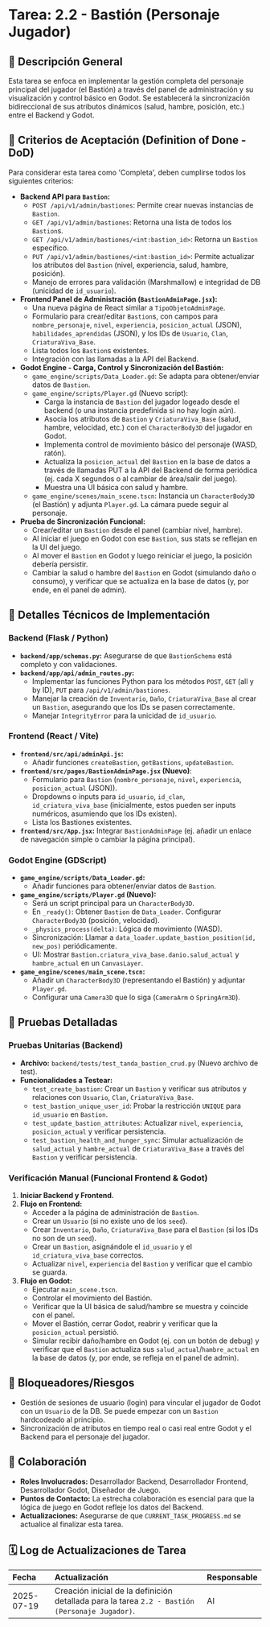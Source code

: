 # Tarea: 2.2 - Bastión (Personaje Jugador)

## 📝 Descripción General

Esta tarea se enfoca en implementar la gestión completa del personaje principal del jugador (el Bastión) a través del panel de administración y su visualización y control básico en Godot. Se establecerá la sincronización bidireccional de sus atributos dinámicos (salud, hambre, posición, etc.) entre el Backend y Godot.

## 🎯 Criterios de Aceptación (Definition of Done - DoD)

Para considerar esta tarea como 'Completa', deben cumplirse todos los siguientes criterios:

* **Backend API para `Bastion`:**
    * `POST /api/v1/admin/bastiones`: Permite crear nuevas instancias de `Bastion`.
    * `GET /api/v1/admin/bastiones`: Retorna una lista de todos los `Bastion`s.
    * `GET /api/v1/admin/bastiones/<int:bastion_id>`: Retorna un `Bastion` específico.
    * `PUT /api/v1/admin/bastiones/<int:bastion_id>`: Permite actualizar los atributos del `Bastion` (nivel, experiencia, salud, hambre, posición).
    * Manejo de errores para validación (Marshmallow) e integridad de DB (unicidad de `id_usuario`).
* **Frontend Panel de Administración (`BastionAdminPage.jsx`):**
    * Una nueva página de React similar a `TipoObjetoAdminPage`.
    * Formulario para crear/editar `Bastion`s, con campos para `nombre_personaje`, `nivel`, `experiencia`, `posicion_actual` (JSON), `habilidades_aprendidas` (JSON), y los IDs de `Usuario`, `Clan`, `CriaturaViva_Base`.
    * Lista todos los `Bastion`s existentes.
    * Integración con las llamadas a la API del Backend.
* **Godot Engine - Carga, Control y Sincronización del Bastión:**
    * `game_engine/scripts/Data_Loader.gd`: Se adapta para obtener/enviar datos de `Bastion`.
    * `game_engine/scripts/Player.gd` (Nuevo script):
        * Carga la instancia de `Bastion` del jugador logeado desde el backend (o una instancia predefinida si no hay login aún).
        * Asocia los atributos de `Bastion` y `CriaturaViva_Base` (salud, hambre, velocidad, etc.) con el `CharacterBody3D` del jugador en Godot.
        * Implementa control de movimiento básico del personaje (WASD, ratón).
        * Actualiza la `posicion_actual` del `Bastion` en la base de datos a través de llamadas PUT a la API del Backend de forma periódica (ej. cada X segundos o al cambiar de área/salir del juego).
        * Muestra una UI básica con salud y hambre.
    * `game_engine/scenes/main_scene.tscn`: Instancia un `CharacterBody3D` (el Bastión) y adjunta `Player.gd`. La cámara puede seguir al personaje.
* **Prueba de Sincronización Funcional:**
    * Crear/editar un `Bastion` desde el panel (cambiar nivel, hambre).
    * Al iniciar el juego en Godot con ese `Bastion`, sus stats se reflejan en la UI del juego.
    * Al mover el `Bastion` en Godot y luego reiniciar el juego, la posición debería persistir.
    * Cambiar la salud o hambre del `Bastion` en Godot (simulando daño o consumo), y verificar que se actualiza en la base de datos (y, por ende, en el panel de admin).

## 🔧 Detalles Técnicos de Implementación

### Backend (Flask / Python)

* **`backend/app/schemas.py`:** Asegurarse de que `BastionSchema` está completo y con validaciones.
* **`backend/app/api/admin_routes.py`:**
    * Implementar las funciones Python para los métodos `POST`, `GET` (all y by ID), `PUT` para `/api/v1/admin/bastiones`.
    * Manejar la creación de `Inventario`, `Daño`, `CriaturaViva_Base` al crear un `Bastion`, asegurando que los IDs se pasen correctamente.
    * Manejar `IntegrityError` para la unicidad de `id_usuario`.

### Frontend (React / Vite)

* **`frontend/src/api/adminApi.js`:**
    * Añadir funciones `createBastion`, `getBastions`, `updateBastion`.
* **`frontend/src/pages/BastionAdminPage.jsx` (Nuevo)**:
    * Formulario para `Bastion` (`nombre_personaje`, `nivel`, `experiencia`, `posicion_actual` (JSON)).
    * Dropdowns o inputs para `id_usuario`, `id_clan`, `id_criatura_viva_base` (inicialmente, estos pueden ser inputs numéricos, asumiendo que los IDs existen).
    * Lista los Bastiones existentes.
* **`frontend/src/App.jsx`:** Integrar `BastionAdminPage` (ej. añadir un enlace de navegación simple o cambiar la página principal).

### Godot Engine (GDScript)

* **`game_engine/scripts/Data_Loader.gd`:**
    * Añadir funciones para obtener/enviar datos de `Bastion`.
* **`game_engine/scripts/Player.gd` (Nuevo):**
    * Será un script principal para un `CharacterBody3D`.
    * En `_ready()`: Obtener `Bastion` de `Data_Loader`. Configurar `CharacterBody3D` (posición, velocidad).
    * `_physics_process(delta)`: Lógica de movimiento (WASD).
    * Sincronización: Llamar a `data_loader.update_bastion_position(id, new_pos)` periódicamente.
    * UI: Mostrar `Bastion.criatura_viva_base.danio.salud_actual` y `hambre_actual` en un `CanvasLayer`.
* **`game_engine/scenes/main_scene.tscn`:**
    * Añadir un `CharacterBody3D` (representando el Bastión) y adjuntar `Player.gd`.
    * Configurar una `Camera3D` que lo siga (`CameraArm` o `SpringArm3D`).

## 🧪 Pruebas Detalladas

### Pruebas Unitarias (Backend)

* **Archivo:** `backend/tests/test_tanda_bastion_crud.py` (Nuevo archivo de test).
* **Funcionalidades a Testear:**
    * `test_create_bastion`: Crear un `Bastion` y verificar sus atributos y relaciones con `Usuario`, `Clan`, `CriaturaViva_Base`.
    * `test_bastion_unique_user_id`: Probar la restricción `UNIQUE` para `id_usuario` en `Bastion`.
    * `test_update_bastion_attributes`: Actualizar `nivel`, `experiencia`, `posicion_actual` y verificar persistencia.
    * `test_bastion_health_and_hunger_sync`: Simular actualización de `salud_actual` y `hambre_actual` de `CriaturaViva_Base` a través del `Bastion` y verificar persistencia.

### Verificación Manual (Funcional Frontend & Godot)

1.  **Iniciar Backend y Frontend.**
2.  **Flujo en Frontend:**
    * Acceder a la página de administración de `Bastion`.
    * Crear un `Usuario` (si no existe uno de los `seed`).
    * Crear `Inventario`, `Daño`, `CriaturaViva_Base` para el `Bastion` (si los IDs no son de un `seed`).
    * Crear un `Bastion`, asignándole el `id_usuario` y el `id_criatura_viva_base` correctos.
    * Actualizar `nivel`, `experiencia` del `Bastion` y verificar que el cambio se guarda.
3.  **Flujo en Godot:**
    * Ejecutar `main_scene.tscn`.
    * Controlar el movimiento del Bastión.
    * Verificar que la UI básica de salud/hambre se muestra y coincide con el panel.
    * Mover el Bastión, cerrar Godot, reabrir y verificar que la `posicion_actual` persistió.
    * Simular recibir daño/hambre en Godot (ej. con un botón de debug) y verificar que el `Bastion` actualiza sus `salud_actual`/`hambre_actual` en la base de datos (y, por ende, se refleja en el panel de admin).

## 🚧 Bloqueadores/Riesgos

* Gestión de sesiones de usuario (login) para vincular el jugador de Godot con un `Usuario` de la DB. Se puede empezar con un `Bastion` hardcodeado al principio.
* Sincronización de atributos en tiempo real o casi real entre Godot y el Backend para el personaje del jugador.

## 🤝 Colaboración

* **Roles Involucrados:** Desarrollador Backend, Desarrollador Frontend, Desarrollador Godot, Diseñador de Juego.
* **Puntos de Contacto:** La estrecha colaboración es esencial para que la lógica de juego en Godot refleje los datos del Backend.
* **Actualizaciones:** Asegurarse de que `CURRENT_TASK_PROGRESS.md` se actualice al finalizar esta tarea.

## 🗓️ Log de Actualizaciones de Tarea

| Fecha       | Actualización                                                                                   | Responsable |
| :---------- | :---------------------------------------------------------------------------------------------- | :---------- |
| 2025-07-19  | Creación inicial de la definición detallada para la tarea `2.2 - Bastión (Personaje Jugador)`. | AI          |